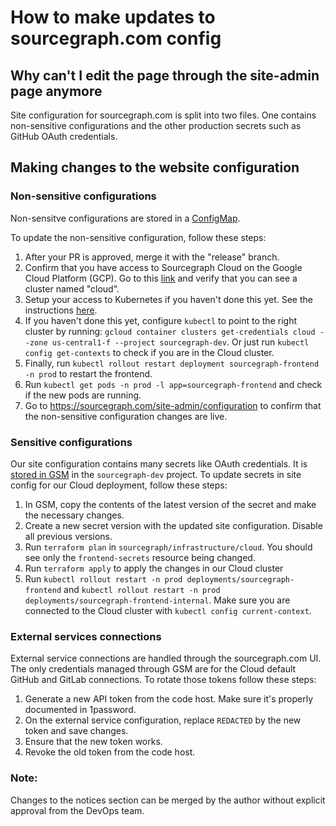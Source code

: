 # How to make updates to sourcegraph.com config

## Why can't I edit the page through the site-admin page anymore

Site configuration for sourcegraph.com is split into two files. One contains non-sensitive configurations and the other production secrets such as GitHub OAuth credentials.

## Making changes to the website configuration

### Non-sensitive configurations

Non-sensitve configurations are stored in a [ConfigMap](https://github.com/sourcegraph/deploy-sourcegraph-cloud/blob/release/base/frontend/non-sensitive-site-config.ConfigMap.yaml).

To update the non-sensitive configuration, follow these steps:

1. After your PR is approved, merge it with the "release" branch.
2. Confirm that you have access to Sourcegraph Cloud on the Google Cloud Platform (GCP). Go to this [link](https://console.cloud.google.com/kubernetes/list/overview?project=sourcegraph-dev) and verify that you can see a cluster named "cloud".
3. Setup your access to Kubernetes if you haven't done this yet. See the instructions [here](https://handbook.sourcegraph.com/departments/product-engineering/engineering/process/deployments/kubernetes/).
4. If you haven't done this yet, configure `kubectl` to point to the right cluster by running: `gcloud container clusters get-credentials cloud --zone us-central1-f --project sourcegraph-dev`. Or just run `kubectl config get-contexts` to check if you are in the Cloud cluster.
5. Finally, run `kubectl rollout restart deployment sourcegraph-frontend -n prod` to restart the frontend.
6. Run `kubectl get pods -n prod -l app=sourcegraph-frontend` and check if the new pods are running.
7. Go to https://sourcegraph.com/site-admin/configuration to confirm that the non-sensitive configuration changes are live.

### Sensitive configurations

Our site configuration contains many secrets like OAuth credentials. It is [stored in GSM](https://console.cloud.google.com/security/secret-manager/secret/SITE_JSON/versions?project=sourcegraph-dev) in the `sourcegraph-dev` project. To update secrets in site config for our Cloud deployment, follow these steps:

1. In GSM, copy the contents of the latest version of the secret and make the necessary changes.
1. Create a new secret version with the updated site configuration. Disable all previous versions.
1. Run `terraform plan` in `sourcegraph/infrastructure/cloud`. You should see only the `frontend-secrets` resource being changed.
1. Run `terraform apply` to apply the changes in our Cloud cluster
1. Run `kubectl rollout restart -n prod deployments/sourcegraph-frontend` and `kubectl rollout restart -n prod deployments/sourcegraph-frontend-internal`. Make sure you are connected to the Cloud cluster with `kubectl config current-context`.

### External services connections

External service connections are handled through the sourcegraph.com UI. The only credentials managed through GSM are for the Cloud default GitHub and GitLab connections. To rotate those tokens follow these steps:

1. Generate a new API token from the code host. Make sure it's properly documented in 1password.
1. On the external service configuration, replace `REDACTED` by the new token and save changes.
1. Ensure that the new token works.
1. Revoke the old token from the code host.

### Note:

Changes to the notices section can be merged by the author without explicit approval from the DevOps team.
